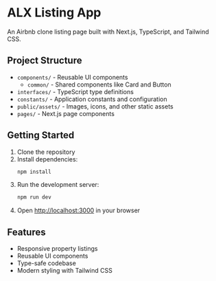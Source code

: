 # ALX Listing App

An Airbnb clone listing page built with Next.js, TypeScript, and Tailwind CSS.

## Project Structure

- `components/` - Reusable UI components
  - `common/` - Shared components like Card and Button
- `interfaces/` - TypeScript type definitions
- `constants/` - Application constants and configuration
- `public/assets/` - Images, icons, and other static assets
- `pages/` - Next.js page components

## Getting Started

1. Clone the repository
2. Install dependencies:
   ```bash
   npm install
   ```
3. Run the development server:
   ```bash
   npm run dev
   ```
4. Open [http://localhost:3000](http://localhost:3000) in your browser

## Features

- Responsive property listings
- Reusable UI components
- Type-safe codebase
- Modern styling with Tailwind CSS